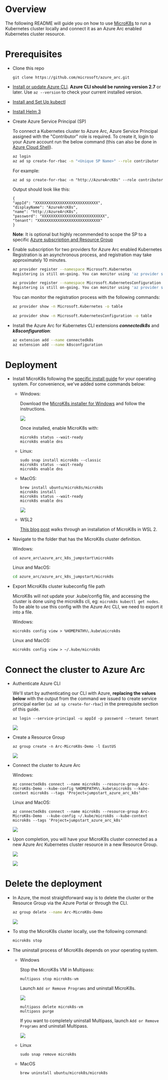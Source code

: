 # Overview

The following README will guide you on how to use [MicroK8s](https://microk8s.io/) to run a Kubernetes cluster locally and connect it as an Azure Arc enabled Kubernetes cluster resource.

# Prerequisites

* Clone this repo

    ```terminal
    git clone https://github.com/microsoft/azure_arc.git
    ```
    
* [Install or update Azure CLI](https://docs.microsoft.com/en-us/cli/azure/install-azure-cli?view=azure-cli-latest). **Azure CLI should be running version 2.7** or later. Use ```az --version``` to check your current installed version.

* [Install and Set Up kubectl](https://kubernetes.io/docs/tasks/tools/install-kubectl/)

* [Install Helm 3](https://helm.sh/docs/intro/install/)

* Create Azure Service Principal (SP)   

    To connect a Kubernetes cluster to Azure Arc, Azure Service Principal assigned with the "Contributor" role is required. To create it, login to your Azure account run the below command (this can also be done in [Azure Cloud Shell](https://shell.azure.com/)).

    ```bash
    az login
    az ad sp create-for-rbac -n "<Unique SP Name>" --role contributor
    ```

    For example:

    ```az ad sp create-for-rbac -n "http://AzureArcK8s" --role contributor```

    Output should look like this:

    ```
    {
    "appId": "XXXXXXXXXXXXXXXXXXXXXXXXXXXX",
    "displayName": "AzureArcK8s",
    "name": "http://AzureArcK8s",
    "password": "XXXXXXXXXXXXXXXXXXXXXXXXXXXX",
    "tenant": "XXXXXXXXXXXXXXXXXXXXXXXXXXXX"
    }
    ```
    
    **Note**: It is optional but highly recommended to scope the SP to a specific [Azure subscription and Resource Group](https://docs.microsoft.com/en-us/cli/azure/ad/sp?view=azure-cli-latest) 

* Enable subscription for two providers for Azure Arc enabled Kubernetes<br> 
  Registration is an asynchronous process, and registration may take approximately 10 minutes.
  ```bash
  az provider register --namespace Microsoft.Kubernetes
  Registering is still on-going. You can monitor using 'az provider show -n Microsoft.Kubernetes'

  az provider register --namespace Microsoft.KubernetesConfiguration
  Registering is still on-going. You can monitor using 'az provider show -n Microsoft.KubernetesConfiguration'
  ```
  You can monitor the registration process with the following commands:
  ```bash
  az provider show -n Microsoft.Kubernetes -o table
 
  az provider show -n Microsoft.KubernetesConfiguration -o table
  ```

* Install the Azure Arc for Kubernetes CLI extensions ***connectedk8s*** and ***k8sconfiguration***:

  ```bash
  az extension add --name connectedk8s
  az extension add --name k8sconfiguration
  ```

# Deployment

* Install MicroK8s following the [specific install guide](https://microk8s.io/) for your operating system. For convenience, we've added some commands below:

  * Windows:
  
    Download the [MicroK8s installer for Windows](https://microk8s.io/docs/install-alternatives#heading--windows) and follow the instructions. 

    ![](https://aws1.discourse-cdn.com/business6/uploads/kubernetes/original/2X/c/cc39a370d6a9f62bbcfa0b84ba8356da84a4c8c1.png)

    Once installed, enable MicroK8s with:

    ```terminal
    microk8s status --wait-ready
    microk8s enable dns
    ```

  * Linux:
    ```terminal
    sudo snap install microk8s --classic
    microk8s status --wait-ready
    microk8s enable dns
    
    ```
  * MacOS:
    ```
    brew install ubuntu/microk8s/microk8s
    microk8s install
    microk8s status --wait-ready
    microk8s enable dns
    ```

    ![](https://assets.ubuntu.com/v1/670398bd-mac1.png)

  * WSL2

    [This blog post](https://ubuntu.com/blog/kubernetes-on-windows-with-microk8s-and-wsl-2) walks through an installation of MicroK8s in WSL 2.

* Navigate to the folder that has the MicroK8s cluster definition.

  Windows:
    ```terminal
    cd azure_arc\azure_arc_k8s_jumpstart\microk8s
    ```

  Linux and MacOS:
    ```bash
    cd azure_arc/azure_arc_k8s_jumpstart/microk8s
    ```

* Export MicroK8s cluster kubeconfig file path

  MicroK8s will not update your .kube/config file, and accessing the cluster is done using the microk8s cli, eg: `microk8s kubectl get nodes`. To be able to use this config with the Azure Arc CLI, we need to export it into a file.

  Windows: 
  ```
  microk8s config view > %HOMEPATH%\.kube\microk8s
  ```
  Linux and MacOS: 

  ```
  microk8s config view > ~/.kube/microk8s
  ```

# Connect the cluster to Azure Arc

* Authenticate Azure CLI

  We'll start by authenticating our CLI with Azure, **replacing the values below** with the output from the command we issued to create service principal earlier (`az ad sp create-for-rbac`) in the prerequisite section of this guide.

  ```
  az login --service-principal -u appId -p password --tenant tenant
  ```

  ![](../img/local_microk8s/01.png)

* Create a Resource Group

  ```
  az group create -n Arc-MicroK8s-Demo -l EastUS
  ```

  ![](../img/local_microk8s/02.png)

* Connect the cluster to Azure Arc

  Windows:
  ```
  az connectedk8s connect --name microk8s --resource-group Arc-MicroK8s-Demo --kube-config %HOMEPATH%\.kube\microk8s --kube-context microk8s --tags 'Project=jumpstart_azure_arc_k8s'
  ```
  Linux and MacOS:
  ```
  az connectedk8s connect --name microk8s --resource-group Arc-MicroK8s-Demo  --kube-config ~/.kube/microk8s --kube-context microk8s --tags 'Project=jumpstart_azure_arc_k8s'
  ```

  ![](../img/local_microk8s/03.png)

* Upon completion, you will have your MicroK8s cluster connected as a new Azure Arc Kubernetes cluster resource in a new Resource Group.

  ![](../img/local_microk8s/04.png)

  ![](../img/local_microk8s/05.png)


# Delete the deployment

* In Azure, the most straightforward way is to delete the cluster or the Resource Group via the Azure Portal or through the CLI.

    ```bash
    az group delete --name Arc-MicroK8s-Demo
    ```

  ![](../img/local_microk8s/06.png)

* To stop the MicroK8s cluster locally, use the following command:
    ```bash
    microk8s stop
    ```

* The uninstall process of MicroK8s depends on your operating system.

  * Windows

    Stop the MicroK8s VM in Multipass:
    ```
    multipass stop microk8s-vm
    ```
    Launch `Add or Remove Programs` and uninstall MicroK8s.

    ![](../img/local_microk8s/07.png)

    ```
    multipass delete microk8s-vm
    multipass purge
    ```

    If you want to completely uninstall Multipass, launch `Add or Remove Programs` and uninstall Multipass.

    ![](../img/local_microk8s/08.png)

  * Linux
    ```
    sudo snap remove microk8s
    ```
  
  * MacOS
    ```
    brew uninstall ubuntu/microk8s/microk8s
    ```
